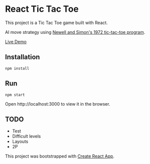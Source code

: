 # React Tic Tac Toe
This project is a Tic Tac Toe game built with React.

AI move strategy using [Newell and Simon's 1972 tic-tac-toe program](http://en.wikipedia.org/wiki/Tic-tac-toe#Strategy).

[Live Demo](https://mleung07.github.io/react-tic-tac-toe/myapp)

## Installation
```
npm install
```

## Run
```
npm start
```
Open http://localhost:3000 to view it in the browser.

## TODO
* Test
* Difficult levels
* Layouts
* 2P

This project was bootstrapped with [Create React App](https://github.com/facebookincubator/create-react-app).